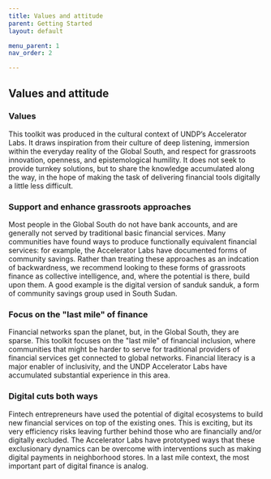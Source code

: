 ```yaml
---
title: Values and attitude
parent: Getting Started
layout: default

menu_parent: 1
nav_order: 2

---
```


## Values and attitude

### Values

This toolkit was produced in the cultural context of UNDP’s Accelerator Labs. It draws inspiration from their culture of deep listening, immersion within the everyday reality of the Global South, and respect for grassroots innovation, openness, and epistemological humility. It does not seek to provide turnkey solutions, but to share the knowledge accumulated along the way, in the hope of making the task of delivering financial tools digitally a little less difficult.

### Support and enhance grassroots approaches

Most people in the Global South do not have bank accounts, and are generally not served by traditional basic financial services. Many communities have found ways to produce functionally equivalent financial services: for example, the Accelerator Labs have documented forms of community savings. Rather than treating these approaches as an indcation of backwardness, we recommend looking to these forms of grassroots finance as collective intelligence, and, where the potential is there, build upon them. A good example is the digital version of sanduk sanduk, a form of community savings group used in South Sudan.

### Focus on the "last mile" of finance 

Financial networks span the planet, but, in the Global South, they are sparse. This toolkit focuses on the "last mile" of financial inclusion, where communities that might be harder to serve for traditional providers of financial services get connected to global networks. Financial literacy is a major enabler of inclusivity, and the UNDP Accelerator Labs have accumulated substantial experience in this area.

### Digital cuts both ways

Fintech entrepreneurs have used the potential of digital ecosystems to build new financial services on top of the existing ones. This is exciting, but its very efficiency risks leaving further behind those who are financially and/or digitally excluded. The Accelerator Labs have prototyped ways that these exclusionary dynamics can be overcome with interventions such as making digital payments in neighborhood stores. In a last mile context, the most important part of digital finance is analog.
